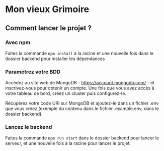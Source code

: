 # Mon vieux Grimoire


## Comment lancer le projet ? 

### Avec npm

Faites la commande `npm install` à la racine et une nouvelle fois dans le dossier backend pour installer les dépendances

### Paramétrez votre BDD

Accédez au site web de MongoDB - https://account.mongodb.com/ - et inscrivez-vous pour obtenir un compte. Une fois que vous avez accès à votre tableau de bord, créez un cluster puis configurez-le.

Récupérez votre code URI sur MongoDB et ajoutez-le dans un fichier .env que vous créez (exemple du contenu dans le fichier .example.env, dans le dossier backend).

### Lancez le backend

 Faites la commande `npm run start` dans le dossier backend pour lancer le serveur, et une nouvelle fois à la racine pour lancer le projet. 
